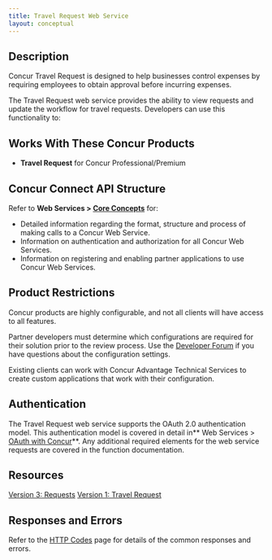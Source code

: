 ```yaml
---
title: Travel Request Web Service 
layout: conceptual
---
```


## Description
Concur Travel Request is designed to help businesses control expenses by requiring employees to obtain approval before incurring expenses.

The Travel Request web service provides the ability to view requests and update the workflow for travel requests. Developers can use this functionality to:

## Works With These Concur Products
* **Travel Request** for Concur Professional/Premium

## Concur Connect API Structure
Refer to **Web Services > [Core Concepts][1]** for:
* Detailed information regarding the format, structure and process of making calls to a Concur Web Service.
* Information on authentication and authorization for all Concur Web Services.
* Information on registering and enabling partner applications to use Concur Web Services.

## Product Restrictions
Concur products are highly configurable, and not all clients will have access to all features.

Partner developers must determine which configurations are required for their solution prior to the review process. Use the [Developer Forum][2] if you have questions about the configuration settings.

Existing clients can work with Concur Advantage Technical Services to create custom applications that work with their configuration.

## Authentication
The Travel Request web service supports the OAuth 2.0 authentication model. This authentication model is covered in detail in** Web Services > [OAuth with Concur][3]**. Any additional required elements for the web service requests are covered in the function documentation.

## Resources
[Version 3: Requests][4]
[Version 1: Travel Request][5]

##  Responses and Errors
Refer to the [HTTP Codes][6] page for details of the common responses and errors.

[1]: https://developer.concur.com/api-documentation/core-concepts
[2]: https://developer.concur.com/forums/concur-connect
[3]: https://developer.concur.com/oauth-20
[4]: https://www.concursolutions.com/api/docs/index.html#!/Requests
[5]: https://developer.concur.com/travel-request/travel-request-resource
[6]: https://developer.concur.com/reference/http-codes
